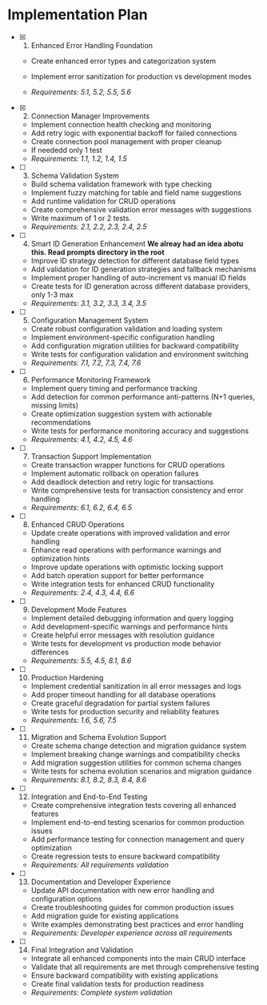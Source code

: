 # Implementation Plan

- [x] 1. Enhanced Error Handling Foundation
  - Create enhanced error types and categorization system
  - Implement error sanitization for production vs development modes
  
  - _Requirements: 5.1, 5.2, 5.5, 5.6_

- [x] 2. Connection Manager Improvements
  - Implement connection health checking and monitoring
  - Add retry logic with exponential backoff for failed connections
  - Create connection pool management with proper cleanup
  - If neededd only 1 test
  - _Requirements: 1.1, 1.2, 1.4, 1.5_

- [ ] 3. Schema Validation System
  - Build schema validation framework with type checking
  - Implement fuzzy matching for table and field name suggestions
  - Add runtime validation for CRUD operations
  - Create comprehensive validation error messages with suggestions
  - Write maximum of 1 or 2 tests.
  - _Requirements: 2.1, 2.2, 2.3, 2.4, 2.5_

- [ ] 4. Smart ID Generation Enhancement
    **We alreay had an idea abotu this. Read prompts directory in the root**
  - Improve ID strategy detection for different database field types
  - Add validation for ID generation strategies and fallback mechanisms
  - Implement proper handling of auto-increment vs manual ID fields
  - Create tests for ID generation across different database providers, only 1-3 max
  - _Requirements: 3.1, 3.2, 3.3, 3.4, 3.5_

- [ ] 5. Configuration Management System
  - Create robust configuration validation and loading system
  - Implement environment-specific configuration handling
  - Add configuration migration utilities for backward compatibility
  - Write tests for configuration validation and environment switching
  - _Requirements: 7.1, 7.2, 7.3, 7.4, 7.6_

- [ ] 6. Performance Monitoring Framework
  - Implement query timing and performance tracking
  - Add detection for common performance anti-patterns (N+1 queries, missing limits)
  - Create optimization suggestion system with actionable recommendations
  - Write tests for performance monitoring accuracy and suggestions
  - _Requirements: 4.1, 4.2, 4.5, 4.6_

- [ ] 7. Transaction Support Implementation
  - Create transaction wrapper functions for CRUD operations
  - Implement automatic rollback on operation failures
  - Add deadlock detection and retry logic for transactions
  - Write comprehensive tests for transaction consistency and error handling
  - _Requirements: 6.1, 6.2, 6.4, 6.5_

- [ ] 8. Enhanced CRUD Operations
  - Update create operations with improved validation and error handling
  - Enhance read operations with performance warnings and optimization hints
  - Improve update operations with optimistic locking support
  - Add batch operation support for better performance
  - Write integration tests for enhanced CRUD functionality
  - _Requirements: 2.4, 4.3, 4.4, 6.6_

- [ ] 9. Development Mode Features
  - Implement detailed debugging information and query logging
  - Add development-specific warnings and performance hints
  - Create helpful error messages with resolution guidance
  - Write tests for development vs production mode behavior differences
  - _Requirements: 5.5, 4.5, 8.1, 8.6_

- [ ] 10. Production Hardening
  - Implement credential sanitization in all error messages and logs
  - Add proper timeout handling for all database operations
  - Create graceful degradation for partial system failures
  - Write tests for production security and reliability features
  - _Requirements: 1.6, 5.6, 7.5_

- [ ] 11. Migration and Schema Evolution Support
  - Create schema change detection and migration guidance system
  - Implement breaking change warnings and compatibility checks
  - Add migration suggestion utilities for common schema changes
  - Write tests for schema evolution scenarios and migration guidance
  - _Requirements: 8.1, 8.2, 8.3, 8.4, 8.6_

- [ ] 12. Integration and End-to-End Testing
  - Create comprehensive integration tests covering all enhanced features
  - Implement end-to-end testing scenarios for common production issues
  - Add performance testing for connection management and query optimization
  - Create regression tests to ensure backward compatibility
  - _Requirements: All requirements validation_

- [ ] 13. Documentation and Developer Experience
  - Update API documentation with new error handling and configuration options
  - Create troubleshooting guides for common production issues
  - Add migration guide for existing applications
  - Write examples demonstrating best practices and error handling
  - _Requirements: Developer experience across all requirements_

- [ ] 14. Final Integration and Validation
  - Integrate all enhanced components into the main CRUD interface
  - Validate that all requirements are met through comprehensive testing
  - Ensure backward compatibility with existing applications
  - Create final validation tests for production readiness
  - _Requirements: Complete system validation_